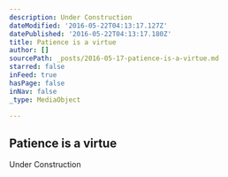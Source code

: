 ```yaml
---
description: Under Construction
dateModified: '2016-05-22T04:13:17.127Z'
datePublished: '2016-05-22T04:13:17.180Z'
title: Patience is a virtue
author: []
sourcePath: _posts/2016-05-17-patience-is-a-virtue.md
starred: false
inFeed: true
hasPage: false
inNav: false
_type: MediaObject

---
```

<article style=""><h1>Patience is a virtue</h1><p>Under Construction</p></article>